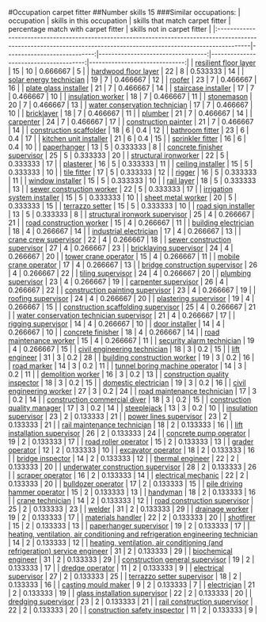 #Occupation carpet fitter
##Number skills 15
###Similar occupations:
| occupation                                                                                                                                                            |   skills in this occupation |   skills that match carpet fitter |   percentage match with carpet fitter |   skills not in carpet fitter |
|:----------------------------------------------------------------------------------------------------------------------------------------------------------------------|----------------------------:|----------------------------------:|--------------------------------------:|------------------------------:|
| [resilient floor layer](resilient_floor_layer.md)                                                                                                                     |                          15 |                                10 |                              0.666667 |                             5 |
| [hardwood floor layer](hardwood_floor_layer.md)                                                                                                                       |                          22 |                                 8 |                              0.533333 |                            14 |
| [solar energy technician](solar_energy_technician.md)                                                                                                                 |                          19 |                                 7 |                              0.466667 |                            12 |
| [roofer](roofer.md)                                                                                                                                                   |                          23 |                                 7 |                              0.466667 |                            16 |
| [plate glass installer](plate_glass_installer.md)                                                                                                                     |                          21 |                                 7 |                              0.466667 |                            14 |
| [staircase installer](staircase_installer.md)                                                                                                                         |                          17 |                                 7 |                              0.466667 |                            10 |
| [insulation worker](insulation_worker.md)                                                                                                                             |                          18 |                                 7 |                              0.466667 |                            11 |
| [stonemason](stonemason.md)                                                                                                                                           |                          20 |                                 7 |                              0.466667 |                            13 |
| [water conservation technician](water_conservation_technician.md)                                                                                                     |                          17 |                                 7 |                              0.466667 |                            10 |
| [bricklayer](bricklayer.md)                                                                                                                                           |                          18 |                                 7 |                              0.466667 |                            11 |
| [plumber](plumber.md)                                                                                                                                                 |                          21 |                                 7 |                              0.466667 |                            14 |
| [carpenter](carpenter.md)                                                                                                                                             |                          24 |                                 7 |                              0.466667 |                            17 |
| [construction painter](construction_painter.md)                                                                                                                       |                          21 |                                 7 |                              0.466667 |                            14 |
| [construction scaffolder](construction_scaffolder.md)                                                                                                                 |                          18 |                                 6 |                              0.4      |                            12 |
| [bathroom fitter](bathroom_fitter.md)                                                                                                                                 |                          23 |                                 6 |                              0.4      |                            17 |
| [kitchen unit installer](kitchen_unit_installer.md)                                                                                                                   |                          21 |                                 6 |                              0.4      |                            15 |
| [sprinkler fitter](sprinkler_fitter.md)                                                                                                                               |                          16 |                                 6 |                              0.4      |                            10 |
| [paperhanger](paperhanger.md)                                                                                                                                         |                          13 |                                 5 |                              0.333333 |                             8 |
| [concrete finisher supervisor](concrete_finisher_supervisor.md)                                                                                                       |                          25 |                                 5 |                              0.333333 |                            20 |
| [structural ironworker](structural_ironworker.md)                                                                                                                     |                          22 |                                 5 |                              0.333333 |                            17 |
| [plasterer](plasterer.md)                                                                                                                                             |                          16 |                                 5 |                              0.333333 |                            11 |
| [ceiling installer](ceiling_installer.md)                                                                                                                             |                          15 |                                 5 |                              0.333333 |                            10 |
| [tile fitter](tile_fitter.md)                                                                                                                                         |                          17 |                                 5 |                              0.333333 |                            12 |
| [rigger](rigger.md)                                                                                                                                                   |                          16 |                                 5 |                              0.333333 |                            11 |
| [window installer](window_installer.md)                                                                                                                               |                          15 |                                 5 |                              0.333333 |                            10 |
| [rail layer](rail_layer.md)                                                                                                                                           |                          18 |                                 5 |                              0.333333 |                            13 |
| [sewer construction worker](sewer_construction_worker.md)                                                                                                             |                          22 |                                 5 |                              0.333333 |                            17 |
| [irrigation system installer](irrigation_system_installer.md)                                                                                                         |                          15 |                                 5 |                              0.333333 |                            10 |
| [sheet metal worker](sheet_metal_worker.md)                                                                                                                           |                          20 |                                 5 |                              0.333333 |                            15 |
| [terrazzo setter](terrazzo_setter.md)                                                                                                                                 |                          15 |                                 5 |                              0.333333 |                            10 |
| [road sign installer](road_sign_installer.md)                                                                                                                         |                          13 |                                 5 |                              0.333333 |                             8 |
| [structural ironwork supervisor](structural_ironwork_supervisor.md)                                                                                                   |                          25 |                                 4 |                              0.266667 |                            21 |
| [road construction worker](road_construction_worker.md)                                                                                                               |                          15 |                                 4 |                              0.266667 |                            11 |
| [building electrician](building_electrician.md)                                                                                                                       |                          18 |                                 4 |                              0.266667 |                            14 |
| [industrial electrician](industrial_electrician.md)                                                                                                                   |                          17 |                                 4 |                              0.266667 |                            13 |
| [crane crew supervisor](crane_crew_supervisor.md)                                                                                                                     |                          22 |                                 4 |                              0.266667 |                            18 |
| [sewer construction supervisor](sewer_construction_supervisor.md)                                                                                                     |                          27 |                                 4 |                              0.266667 |                            23 |
| [bricklaying supervisor](bricklaying_supervisor.md)                                                                                                                   |                          24 |                                 4 |                              0.266667 |                            20 |
| [tower crane operator](tower_crane_operator.md)                                                                                                                       |                          15 |                                 4 |                              0.266667 |                            11 |
| [mobile crane operator](mobile_crane_operator.md)                                                                                                                     |                          17 |                                 4 |                              0.266667 |                            13 |
| [bridge construction supervisor](bridge_construction_supervisor.md)                                                                                                   |                          26 |                                 4 |                              0.266667 |                            22 |
| [tiling supervisor](tiling_supervisor.md)                                                                                                                             |                          24 |                                 4 |                              0.266667 |                            20 |
| [plumbing supervisor](plumbing_supervisor.md)                                                                                                                         |                          23 |                                 4 |                              0.266667 |                            19 |
| [carpenter supervisor](carpenter_supervisor.md)                                                                                                                       |                          26 |                                 4 |                              0.266667 |                            22 |
| [construction painting supervisor](construction_painting_supervisor.md)                                                                                               |                          23 |                                 4 |                              0.266667 |                            19 |
| [roofing supervisor](roofing_supervisor.md)                                                                                                                           |                          24 |                                 4 |                              0.266667 |                            20 |
| [plastering supervisor](plastering_supervisor.md)                                                                                                                     |                          19 |                                 4 |                              0.266667 |                            15 |
| [construction scaffolding supervisor](construction_scaffolding_supervisor.md)                                                                                         |                          25 |                                 4 |                              0.266667 |                            21 |
| [water conservation technician supervisor](water_conservation_technician_supervisor.md)                                                                               |                          21 |                                 4 |                              0.266667 |                            17 |
| [rigging supervisor](rigging_supervisor.md)                                                                                                                           |                          14 |                                 4 |                              0.266667 |                            10 |
| [door installer](door_installer.md)                                                                                                                                   |                          14 |                                 4 |                              0.266667 |                            10 |
| [concrete finisher](concrete_finisher.md)                                                                                                                             |                          18 |                                 4 |                              0.266667 |                            14 |
| [road maintenance worker](road_maintenance_worker.md)                                                                                                                 |                          15 |                                 4 |                              0.266667 |                            11 |
| [security alarm technician](security_alarm_technician.md)                                                                                                             |                          19 |                                 4 |                              0.266667 |                            15 |
| [civil engineering technician](civil_engineering_technician.md)                                                                                                       |                          18 |                                 3 |                              0.2      |                            15 |
| [lift engineer](lift_engineer.md)                                                                                                                                     |                          31 |                                 3 |                              0.2      |                            28 |
| [building construction worker](building_construction_worker.md)                                                                                                       |                          19 |                                 3 |                              0.2      |                            16 |
| [road marker](road_marker.md)                                                                                                                                         |                          14 |                                 3 |                              0.2      |                            11 |
| [tunnel boring machine operator](tunnel_boring_machine_operator.md)                                                                                                   |                          14 |                                 3 |                              0.2      |                            11 |
| [demolition worker](demolition_worker.md)                                                                                                                             |                          16 |                                 3 |                              0.2      |                            13 |
| [construction quality inspector](construction_quality_inspector.md)                                                                                                   |                          18 |                                 3 |                              0.2      |                            15 |
| [domestic electrician](domestic_electrician.md)                                                                                                                       |                          19 |                                 3 |                              0.2      |                            16 |
| [civil engineering worker](civil_engineering_worker.md)                                                                                                               |                          27 |                                 3 |                              0.2      |                            24 |
| [road maintenance technician](road_maintenance_technician.md)                                                                                                         |                          17 |                                 3 |                              0.2      |                            14 |
| [construction commercial diver](construction_commercial_diver.md)                                                                                                     |                          18 |                                 3 |                              0.2      |                            15 |
| [construction quality manager](construction_quality_manager.md)                                                                                                       |                          17 |                                 3 |                              0.2      |                            14 |
| [steeplejack](steeplejack.md)                                                                                                                                         |                          13 |                                 3 |                              0.2      |                            10 |
| [insulation supervisor](insulation_supervisor.md)                                                                                                                     |                          23 |                                 2 |                              0.133333 |                            21 |
| [power lines supervisor](power_lines_supervisor.md)                                                                                                                   |                          23 |                                 2 |                              0.133333 |                            21 |
| [rail maintenance technician](rail_maintenance_technician.md)                                                                                                         |                          18 |                                 2 |                              0.133333 |                            16 |
| [lift installation supervisor](lift_installation_supervisor.md)                                                                                                       |                          26 |                                 2 |                              0.133333 |                            24 |
| [concrete pump operator](concrete_pump_operator.md)                                                                                                                   |                          19 |                                 2 |                              0.133333 |                            17 |
| [road roller operator](road_roller_operator.md)                                                                                                                       |                          15 |                                 2 |                              0.133333 |                            13 |
| [grader operator](grader_operator.md)                                                                                                                                 |                          12 |                                 2 |                              0.133333 |                            10 |
| [excavator operator](excavator_operator.md)                                                                                                                           |                          18 |                                 2 |                              0.133333 |                            16 |
| [bridge inspector](bridge_inspector.md)                                                                                                                               |                          14 |                                 2 |                              0.133333 |                            12 |
| [thermal engineer](thermal_engineer.md)                                                                                                                               |                          22 |                                 2 |                              0.133333 |                            20 |
| [underwater construction supervisor](underwater_construction_supervisor.md)                                                                                           |                          28 |                                 2 |                              0.133333 |                            26 |
| [scraper operator](scraper_operator.md)                                                                                                                               |                          16 |                                 2 |                              0.133333 |                            14 |
| [electrical mechanic](electrical_mechanic.md)                                                                                                                         |                          22 |                                 2 |                              0.133333 |                            20 |
| [bulldozer operator](bulldozer_operator.md)                                                                                                                           |                          17 |                                 2 |                              0.133333 |                            15 |
| [pile driving hammer operator](pile_driving_hammer_operator.md)                                                                                                       |                          15 |                                 2 |                              0.133333 |                            13 |
| [handyman](handyman.md)                                                                                                                                               |                          18 |                                 2 |                              0.133333 |                            16 |
| [crane technician](crane_technician.md)                                                                                                                               |                          14 |                                 2 |                              0.133333 |                            12 |
| [road construction supervisor](road_construction_supervisor.md)                                                                                                       |                          25 |                                 2 |                              0.133333 |                            23 |
| [welder](welder.md)                                                                                                                                                   |                          31 |                                 2 |                              0.133333 |                            29 |
| [drainage worker](drainage_worker.md)                                                                                                                                 |                          19 |                                 2 |                              0.133333 |                            17 |
| [materials handler](materials_handler.md)                                                                                                                             |                          22 |                                 2 |                              0.133333 |                            20 |
| [shotfirer](shotfirer.md)                                                                                                                                             |                          15 |                                 2 |                              0.133333 |                            13 |
| [paperhanger supervisor](paperhanger_supervisor.md)                                                                                                                   |                          19 |                                 2 |                              0.133333 |                            17 |
| [heating, ventilation, air conditioning and refrigeration engineering technician](heating,_ventilation,_air_conditioning_and_refrigeration_engineering_technician.md) |                          14 |                                 2 |                              0.133333 |                            12 |
| [heating, ventilation, air conditioning (and refrigeration) service engineer](heating,_ventilation,_air_conditioning_(and_refrigeration)_service_engineer.md)         |                          31 |                                 2 |                              0.133333 |                            29 |
| [biochemical engineer](biochemical_engineer.md)                                                                                                                       |                          31 |                                 2 |                              0.133333 |                            29 |
| [construction general supervisor](construction_general_supervisor.md)                                                                                                 |                          19 |                                 2 |                              0.133333 |                            17 |
| [dredge operator](dredge_operator.md)                                                                                                                                 |                          11 |                                 2 |                              0.133333 |                             9 |
| [electrical supervisor](electrical_supervisor.md)                                                                                                                     |                          27 |                                 2 |                              0.133333 |                            25 |
| [terrazzo setter supervisor](terrazzo_setter_supervisor.md)                                                                                                           |                          18 |                                 2 |                              0.133333 |                            16 |
| [casting mould maker](casting_mould_maker.md)                                                                                                                         |                           9 |                                 2 |                              0.133333 |                             7 |
| [electrician](electrician.md)                                                                                                                                         |                          21 |                                 2 |                              0.133333 |                            19 |
| [glass installation supervisor](glass_installation_supervisor.md)                                                                                                     |                          22 |                                 2 |                              0.133333 |                            20 |
| [dredging supervisor](dredging_supervisor.md)                                                                                                                         |                          23 |                                 2 |                              0.133333 |                            21 |
| [rail construction supervisor](rail_construction_supervisor.md)                                                                                                       |                          22 |                                 2 |                              0.133333 |                            20 |
| [construction safety inspector](construction_safety_inspector.md)                                                                                                     |                          11 |                                 2 |                              0.133333 |                             9 |
